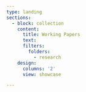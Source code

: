 ```yaml
---
type: landing
sections:
  - block: collection
    content:
      title: Working Papers
      text: 
      filters:
        folders:
          - research  
    design:
      columns: '2'
      view: showcase    

---
```



